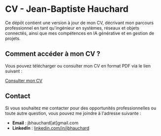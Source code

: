 # CV - Jean-Baptiste Hauchard

Ce dépôt contient une version à jour de mon CV, décrivant mon parcours professionnel en tant qu'ingénieur en systèmes, réseaux et objets connectés, ainsi que mes compétences en IA générative et en gestion de projets.

## Comment accéder à mon CV ?

Vous pouvez télécharger ou consulter mon CV en format PDF via le lien suivant :

[Consulter mon CV](./CV_HAUCHARD_JB_2024.pdf)

## Contact

Si vous souhaitez me contacter pour des opportunités professionnelles ou toute autre question, vous pouvez me joindre à l'adresse suivante :

- **Email** : jbhauchard[at]gmail.com
- **LinkedIn** : [linkedin.com/in/jbhauchard](https://www.linkedin.com/in/jbhauchard)
